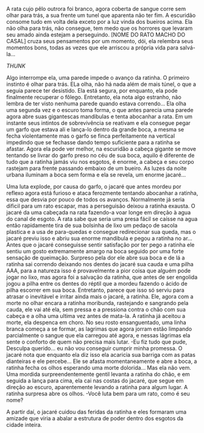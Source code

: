 A rata cujo pêlo outrora foi branco, agora coberta de sangue corre sem olhar para trás, a sua frente um tunel que aparenta não ter fim. A escuridão consome tudo em volta dela exceto por a luz vinda dos bueiros acima. Ela não olha para trás, não consegue, tem medo que os horrores que levaram seu amado ainda estejam a perseguindo. [NOME DO RATO MACHO DO CASAL] cruza seus pensamentos por um momento, dói, ela relembra seus momentos bons, todas as vezes que ele arriscou a própria vida para salvá-la...

*THUNK*

Algo interrompe ela, uma parede impede o avanço da ratinha. O primeiro instinto é olhar para trás. ELa olha, não há nada além de mais túnel, o que a seguia parece ter desistido. Ela está segura, por enquanto, ela pode finalmente recuperar o fôlego. Entretanto, ela nota algo estranho, não lembra de ter visto nenhuma parede quando estava correndo... Ela olha uma segunda vez e o escuro toma forma, o que antes parecia uma parede agora abre suas gigantescas mandibulas e tenta abocanhar a rata. Em um instante seus intintos de sobrevivência se reativam e ela consegue pegar um garfo que estava ali e lança-lo dentro da grande boca, a mesma se fecha violentamente mas o garfo se finca perfeitamente na vertical impedindo que se fechasse dando tempo suficiente para a ratinha se afastar. Agora ela pode ver melhor, na escuridão a cabeça gigante se move tentando se livrar do garfo preso no céu de sua boca, aquilo é diferente de tudo que a ratinha jamás viu nos esgotos, é enorme, a cabeça e seu corpo rastejam para frente passando embaixo de um bueiro. As luzes da noite urbana iluminam a boca sem forma e ela se revela, um enorme jacaré...

Uma luta explode, por causa do garfo, o jacaré que antes mordeu por reflexo agora está furioso e ataca ferozmente tentando abocanhar a ratinha, essa que desvia por pouco de todos os avanços.
Normalmente já seria dificil para um rato escapar, mas a perseguisão deixou a ratinha exausta. O jacaré da uma cabeçada na rata fazendo-a voar longe em direção à agua do canal de esgoto. A rata sabe que seria uma presa fácil se caísse na agua então rapidamente tira de sua bolsinha de lixo um pedaço de sacola plastica e a usa de para-quedas e consegue redirecionar sua queda, mas o jacaré previu isso e abriu sua enorme mandibula e pegou a ratinha no ar...
Antes que o jacaré conseguisse sentir satisfação por ter pego a ratinha ele sentiu um gosto extremamente amargo na boca seguido por uma forte sensação de queimação. Surpreso pela dor ele abre sua boca e de lá a ratinha sai correndo deixando nos dentes do jacaré sua cauda e uma pilha AAA, para a natureza isso é provavelmente a pior coisa que alguém pode jogar no lixo, mas agora foi a salvação da ratinha, que antes de ser engolida jogou a pilha entre os dentes do réptil que a mordeu fazendo o ácido de pilha escorrer em sua boca.
Entretanto, parece que isso só serviu para atrasar o inevitável e irritar ainda mais o jacaré, a ratinha. Ele, agora com a morte no olhar encara a ratinha moribunda, rastejando e sangrando pela cauda, ele vai até ela, sem pressa e a pressiona contra o chão com sua cabeça e a olha uma ultima vez antes de mata-la.
A ratinha já aceitou a morte, ela despenca em choro.
No seu rosto ensanguentado, uma linha branca começa a se formar, as lagrimas que agora jorram estão limpando parcialmente o sangue que ela carregou até agora, e nessas lágrimas ela sente o conforto de quem não precisa mais lutar.
-Eu fiz tudo que pude, Desculpa querido... eu não vou conseguir cumprir minha promessa.
O jacaré nota que enquanto ela diz isso ela acaricia sua barriga com as patas dianteiras e ele percebe...
Ele se afasta momentaneamente e abre a boca, a ratinha fecha os olhos esperando uma morte dolorida...
Mas ela não vem. Uma mordida surpreendentemente gentil levanta a ratinha do chão, e em seguida a lança para cima, ela cai nas costas do jacaré, que segue em direção ao escuro, aparentemente levando a ratinha para algum lugar.
A ratinha surpresa abre os olhos.
-Você luta bem para um rato, como é seu nome?

A partir daí, o jacaré cuidou das feridas da ratinha e eles formaram uma amizade que viria a abalar a estrutura de poder dentro dos esgotos da cidade inteira.


